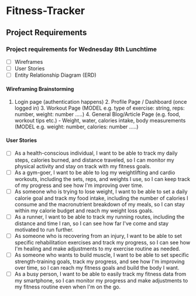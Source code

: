 # Fitness-Tracker

## Project Requirements

### Project requirements for Wednesday 8th Lunchtime

- [ ] Wireframes
- [ ] User Stories
- [ ] Entity Relationship Diagram (ERD)

#### Wireframing Brainstorming

1. Login page (authentication happens)
    2. Profile Page / Dashboard (once logged in)
    3. Workout Page (MODEL e.g. type of exercise: string, reps: number, weight: number .....)
    4. General Blog/Article Page (e.g. food, workout tips etc.) 
        - Weight, water, calories intake, body measurements (MODEL e.g. weight: number, calories: number .....)


#### User Stories

- [ ] As a health-conscious individual, I want to be able to track my daily steps, calories burned, and distance traveled, so I can monitor my physical activity and stay on track with my fitness goals.
- [ ] As a gym-goer, I want to be able to log my weightlifting and cardio workouts, including the sets, reps, and weights I use, so I can keep track of my progress and see how I'm improving over time.
- [ ] As someone who is trying to lose weight, I want to be able to set a daily calorie goal and track my food intake, including the number of calories I consume and the macronutrient breakdown of my meals, so I can stay within my calorie budget and reach my weight loss goals.
- [ ] As a runner, I want to be able to track my running routes, including the distance and time I ran, so I can see how far I've come and stay motivated to run further.
- [ ] As someone who is recovering from an injury, I want to be able to set specific rehabilitation exercises and track my progress, so I can see how I'm healing and make adjustments to my exercise routine as needed.
- [ ] As someone who wants to build muscle, I want to be able to set specific strength-training goals, track my progress, and see how I'm improving over time, so I can reach my fitness goals and build the body I want.
- [ ] As a busy person, I want to be able to easily track my fitness data from my smartphone, so I can monitor my progress and make adjustments to my fitness routine even when I'm on the go.